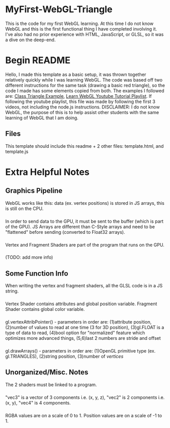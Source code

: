 # MyFirst-WebGL-Triangle
This is the code for my first WebGL learning. At this time I do not know WebGL and this is the first functional thing I have completed involving it. I've also had no prior experience with HTML, JavaScript, or GLSL, so it was a dive on the deep-end.

# Begin README
Hello, I made this template as a basic setup, it was thrown together relatively quickly while I was learning WebGL.
The code was based off two different instructions for the same task (drawing a basic red triangle),
so the code I made has some elements copied from both. The examples I followed are:
[Class Triangle Example](http://www.cs.uakron.edu/~xiao/graphics/Triangle1.zip),
[Learn WebGL Youtube Tutorial Playlist](https://youtube.com/playlist?list=PL2935W76vRNHFpPUuqmLoGCzwx_8eq5yK).
If following the youtube playlist, this file was made by following the first 3 videos, not including the node.js instructions. DISCLAIMER: I do not know WebGL, the purpose of this is to help assist other students with the same learning of WebGL that I am doing.

## Files
This template should include this readme + 2 other files: template.html, and template.js

# Extra Helpful Notes
## Graphics Pipeline
WebGL works like this: data (ex. vertex positions) is stored in JS arrays, this is still on the CPU.
###
In order to send data to the GPU, it must be sent to the buffer (which is part of the GPU). JS Arrays are different than C-Style arrays and need to be "flattened" before sending (converted to Float32 arrays).
###
Vertex and Fragment Shaders are part of the program that runs on the GPU.
###
(TODO: add more info)

## Some Function Info
When writing the vertex and fragment shaders, all the GLSL code is in a JS string.
###
Vertex Shader contains attributes and global position variable. Fragment Shader contains global color variable.
###
gl.vertexAttribPointer() - parameters in order are: (1)attribute position, (2)number of values to read at one time (3 for 3D position), (3)gl.FLOAT is a type of data to read, (4)bool option for "normalized" feature which optimizes more advanced things, (5,6)last 2 numbers are stride and offset
###
gl.drawArrays() - parameters in order are: (1)OpenGL primitive type (ex. gl.TRIANGLES), (2)string position, (3)number of *vertices*

## Unorganized/Misc. Notes
The 2 shaders must be linked to a program.
###
"vec3" is a vector of 3 components i.e. (x, y, z), "vec2" is 2 components i.e. (x, y), "vec4" is 4 components.
###
RGBA values are on a scale of 0 to 1. Position values are on a scale of -1 to 1.
